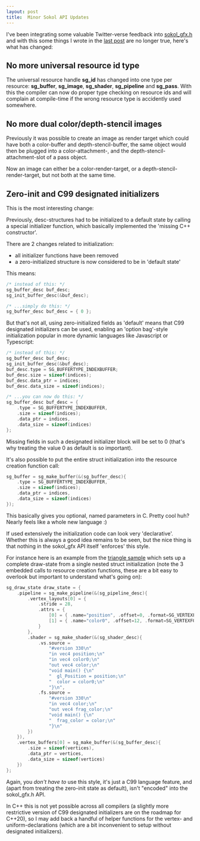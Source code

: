 ```yaml
---
layout: post
title:  Minor Sokol API Updates
---
```


I've been integrating some valuable Twitter-verse feedback into 
[sokol_gfx.h](https://github.com/floooh/sokol)
and with this some things I wrote in the [last
post](http://floooh.github.io/2017/07/29/sokol-gfx-tour.html) are no longer
true, here's what has changed:

## No more universal resource id type

The universal resource handle **sg\_id** has changed into
one type per resource: **sg\_buffer**, **sg\_image**, **sg\_shader**, 
**sg\_pipeline** and **sg\_pass**. With this the compiler can now
do proper type checking on resource ids and will complain at compile-time
if the wrong resource type is accidently used somewhere.

## No more dual color/depth-stencil images

Previously it was possible to create an image as render target
which could have both a color-buffer and depth-stencil-buffer,
the same object would then be plugged into a color-attachment-,
and the depth-stencil-attachment-slot of a pass object.

Now an image can either be a color-render-target, or a depth-stencil-
render-target, but not both at the same time. 

## Zero-init and C99 designated initializers

This is the most interesting change:

Previously, desc-structures had to be initialized to a default state
by calling a special initializer function, which basically implemented
the 'missing C++ constructor'.

There are 2 changes related to initialization:

- all initializer functions have been removed
- a zero-initialized structure is now considered to be in 'default state'

This means:

```c
/* instead of this: */
sg_buffer_desc buf_desc;
sg_init_buffer_desc(&buf_desc);

/* ...simply do this: */
sg_buffer_desc buf_desc = { 0 };
```

But that's not all, using zero-initialized fields as 'default' means that
C99 designated initializers can be used, enabling an 'option bag'-style initialization
popular in more dynamic languages like Javascript or Typescript:

```c
/* instead of this: */
sg_buffer_desc buf_desc;
sg_init_buffer_desc(&buf_desc);
buf_desc.type = SG_BUFFERTYPE_INDEXBUFFER;
buf_desc.size = sizeof(indices);
buf_desc.data_ptr = indices;
buf_desc.data_size = sizeof(indices);

/* ...you can now do this: */
sg_buffer_desc buf_desc = {
    .type = SG_BUFFERTYPE_INDEXBUFFER,
    .size = sizeof(indices);
    .data_ptr = indices,
    .data_size = sizeof(indices)
};
```

Missing fields in such a designated initializer block will be set to 
0 (that's why treating the value 0 as default is so important).

It's also possible to put the entire struct initialization into the
resource creation function call:

```c
sg_buffer = sg_make_buffer(&(sg_buffer_desc){
    .type = SG_BUFFERTYPE_INDEXBUFFER,
    .size = sizeof(indices);
    .data_ptr = indices,
    .data_size = sizeof(indices)
});
```
This basically gives you optional, named parameters in C. Pretty cool huh?
Nearly feels like a whole new language :)

If used extensively the initialization code can look very 'declarative'.
Whether this is always a good idea remains to be seen, but the nice
thing is that nothing in the sokol_gfx API itself 'enforces' this style.

For instance here is an example from the 
[triangle sample](https://github.com/floooh/sokol-samples/blob/master/glfw/triangle-glfw.c)
which sets up a complete draw-state from a single nested struct
initialization (note the 3 embedded calls to resource creation functions,
these are a bit easy to overlook but important to understand what's going
on):

```c
sg_draw_state draw_state = {
    .pipeline = sg_make_pipeline(&(sg_pipeline_desc){
        .vertex_layouts[0] = {
            .stride = 28,
            .attrs = {
                [0] = { .name="position", .offset=0, .format=SG_VERTEXFORMAT_FLOAT3 },
                [1] = { .name="color0", .offset=12, .format=SG_VERTEXFORMAT_FLOAT4 }
            }
        },
        .shader = sg_make_shader(&(sg_shader_desc){
            .vs.source = 
                "#version 330\n"
                "in vec4 position;\n"
                "in vec4 color0;\n"
                "out vec4 color;\n"
                "void main() {\n"
                "  gl_Position = position;\n"
                "  color = color0;\n"
                "}\n",
            .fs.source =
                "#version 330\n"
                "in vec4 color;\n"
                "out vec4 frag_color;\n"
                "void main() {\n"
                "  frag_color = color;\n"
                "}\n"
        })
    }),
    .vertex_buffers[0] = sg_make_buffer(&(sg_buffer_desc){
        .size = sizeof(vertices),
        .data_ptr = vertices, 
        .data_size = sizeof(vertices)
    })
};
```
Again, you *don't have to* use this style, it's just a C99 language feature,
and (apart from treating the zero-init state as default), isn't "encoded" into
the sokol_gfx.h API.

In C++ this is not yet possible across all compilers (a slightly more
restrictive version of C99 designated initializers are on the roadmap for C++20),
so I may add back a handful of helper functions for the vertex- and
uniform-declarations (which are a bit inconvenient to setup without designated
initializers).
